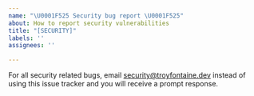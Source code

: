```yaml
---
name: "\U0001F525 Security bug report \U0001F525"
about: How to report security vulnerabilities
title: "[SECURITY]"
labels: ''
assignees: ''

---
```


For all security related bugs, email security@troyfontaine.dev instead of using this issue tracker and you will receive a prompt response.
